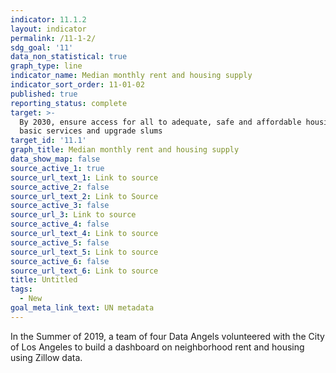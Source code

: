 ```yaml
---
indicator: 11.1.2
layout: indicator
permalink: /11-1-2/
sdg_goal: '11'
data_non_statistical: true
graph_type: line
indicator_name: Median monthly rent and housing supply
indicator_sort_order: 11-01-02
published: true
reporting_status: complete
target: >-
  By 2030, ensure access for all to adequate, safe and affordable housing and
  basic services and upgrade slums
target_id: '11.1'
graph_title: Median monthly rent and housing supply
data_show_map: false
source_active_1: true
source_url_text_1: Link to source
source_active_2: false
source_url_text_2: Link to Source
source_active_3: false
source_url_3: Link to source
source_active_4: false
source_url_text_4: Link to source
source_active_5: false
source_url_text_5: Link to source
source_active_6: false
source_url_text_6: Link to source
title: Untitled
tags:
  - New
goal_meta_link_text: UN metadata
---
```


In the Summer of 2019, a team of four Data Angels volunteered with the City of Los Angeles to build a dashboard on neighborhood rent and housing using Zillow data. 

<div class="embed-responsive embed-responsive-16by9>
<iframe class="embed-responsive-item" width="auto" height="1200px" src="https://public.tableau.com/shared/ZH4KFZ8HK?:display_count=y&:origin=viz_share_link:showVizHome=no&:embed=true"></iframe>
 </div>
 <br><br>
